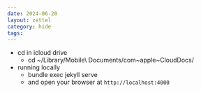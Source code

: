 ```yaml
---
date: 2024-06-20
layout: zettel
category: hide
tags:
---
```

- cd in icloud drive
	- cd ~/Library/Mobile\ Documents/com~apple~CloudDocs/
- running locally
	- bundle exec jekyll serve 
	- and open your browser at `http://localhost:4000`